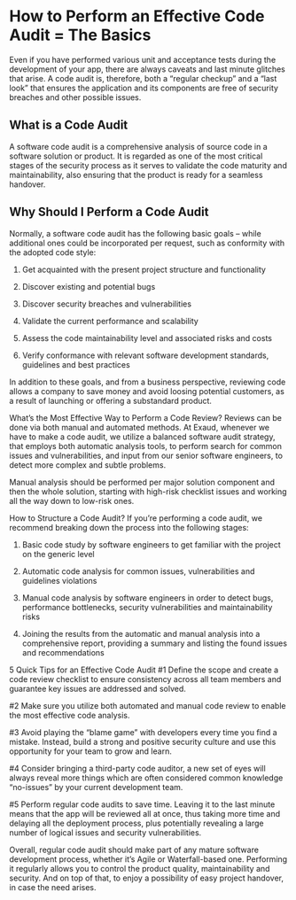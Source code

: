 
<!-- https://www.exaud.com/how-to-perform-code-audit/ -->

# How to Perform an Effective Code Audit = The Basics

Even if you have performed various unit and acceptance tests during the development of your app, there are always caveats and last minute glitches that arise. A code audit is, therefore, both a “regular checkup” and a “last look” that ensures the application and its components are free of security breaches and other possible issues.
 
## What is a Code Audit

A software code audit is a comprehensive analysis of source code in a software solution or product. It is regarded as one of the most critical stages of the security process as it serves to validate the code maturity and maintainability, also ensuring that the product is ready for a seamless handover.

## Why Should I Perform a Code Audit

Normally, a software code audit has the following basic goals – while additional ones could be incorporated per request, such as conformity with the adopted code style:

1. Get acquainted with the present project structure and functionality

2. Discover existing and potential bugs

3. Discover security breaches and vulnerabilities

4. Validate the current performance and scalability

5. Assess the code maintainability level and associated risks and costs

6. Verify conformance with relevant software development standards, guidelines and best practices

In addition to these goals, and from a business perspective, reviewing code allows a company to save money and avoid loosing potential customers, as a result of launching or offering a substandard product.

 

What’s the Most Effective Way to Perform a Code Review?
Reviews can be done via both manual and automated methods. At Exaud, whenever we have to make a code audit, we utilize a balanced software audit strategy, that employs both automatic analysis tools, to perform search for common issues and vulnerabilities, and input from our senior software engineers, to detect more complex and subtle problems.

Manual analysis should be performed per major solution component and then the whole solution, starting with high-risk checklist issues and working all the way down to low-risk ones.

 

How to Structure a Code Audit?
If you’re performing a code audit, we recommend breaking down the process into the following stages:

1. Basic code study by software engineers to get familiar with the project on the generic level

2. Automatic code analysis for common issues, vulnerabilities and guidelines violations

3. Manual code analysis by software engineers in order to detect bugs, performance bottlenecks, security vulnerabilities and maintainability risks

4. Joining the results from the automatic and manual analysis into a comprehensive report, providing a summary and listing the found issues and recommendations

 

5 Quick Tips for an Effective Code Audit
#1 Define the scope and create a code review checklist to ensure consistency across all team members and guarantee key issues are addressed and solved.

#2 Make sure you utilize both automated and manual code review to enable the most effective code analysis.

#3 Avoid playing the “blame game” with developers every time you find a mistake. Instead, build a strong and positive security culture and use this opportunity for your team to grow and learn.

#4 Consider bringing a third-party code auditor, a new set of eyes will always reveal more things which are often considered common knowledge “no-issues” by your current development team.

#5 Perform regular code audits to save time. Leaving it to the last minute means that the app will be reviewed all at once, thus taking more time and delaying all the deployment process, plus potentially revealing a large number of logical issues and security vulnerabilities.

 

Overall, regular code audit should make part of any mature software development process, whether it’s Agile or Waterfall-based one. Performing it regularly allows you to control the product quality, maintainability and security. And on top of that, to enjoy a possibility of easy project handover, in case the need arises.